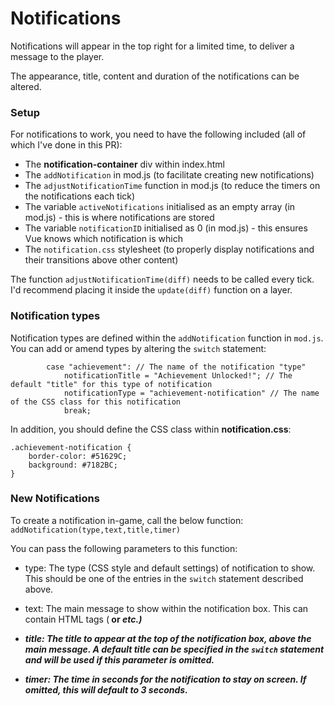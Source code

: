 # Notifications

Notifications will appear in the top right for a limited time, to deliver a message to the player.

The appearance, title, content and duration of the notifications can be altered.

### Setup

For notifications to work, you need to have the following included (all of which I've done in this PR):

- The **notification-container** div within index.html
- The ```addNotification``` in mod.js (to facilitate creating new notifications)
- The ```adjustNotificationTime``` function in mod.js (to reduce the timers on the notifications each tick)
- The variable ```activeNotifications``` initialised as an empty array (in mod.js) - this is where notifications are stored
- The variable ```notificationID``` initialised as 0 (in mod.js) - this ensures Vue knows which notification is which
- The ```notification.css``` stylesheet (to properly display notifications and their transitions above other content)

The function ```adjustNotificationTime(diff)``` needs to be called every tick. I'd recommend placing it inside the ```update(diff)``` function on a layer.

### Notification types

Notification types are defined within the ```addNotification``` function in ```mod.js```. You can add or amend types by altering the ```switch``` statement:

```
		case "achievement": // The name of the notification "type"
			notificationTitle = "Achievement Unlocked!"; // The default "title" for this type of notification
			notificationType = "achievement-notification" // The name of the CSS class for this notification
			break;
```

In addition, you should define the CSS class within **notification.css**:

```
.achievement-notification {
	border-color: #51629C;
	background: #7182BC;
}
```

### New Notifications

To create a notification in-game, call the below function:
```addNotification(type,text,title,timer)```

You can pass the following parameters to this function:

- type: The type (CSS style and default settings) of notification to show. This should be one of the entries in the ```switch``` statement described above.

- text: The main message to show within the notification box. This can contain HTML tags (<b> or <i> etc.)

- title: The title to appear at the top of the notification box, above the main message. A default title can be specified in the ```switch``` statement and will be used if this parameter is omitted.

- timer: The time in seconds for the notification to stay on screen. If omitted, this will default to 3 seconds.